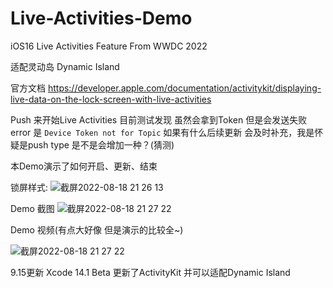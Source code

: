# Live-Activities-Demo
iOS16 Live Activities Feature From WWDC 2022

适配灵动岛 Dynamic Island

官方文档 https://developer.apple.com/documentation/activitykit/displaying-live-data-on-the-lock-screen-with-live-activities

Push 来开始Live Activities 目前测试发现 虽然会拿到Token 但是会发送失败 error 是 `Device Token not for Topic`
如果有什么后续更新 会及时补充，我是怀疑是push type 是不是会增加一种？(猜测)

本Demo演示了如何开启、更新、结束

锁屏样式:
![截屏2022-08-18 21 26 13](https://user-images.githubusercontent.com/6234801/185406411-e2fda553-a0a1-45d3-94b3-9fc1d2f261d2.png)

Demo 截图
![截屏2022-08-18 21 27 22](https://user-images.githubusercontent.com/6234801/185406663-53ead682-bbd8-49fc-8e67-7edfd9bf1189.png)


Demo 视频(有点大好像 但是演示的比较全~)

![截屏2022-08-18 21 27 22](https://github.com/jerryliurui/Live-Activities-Demo/blob/main/DynamicIsland.gif)

9.15更新
Xcode 14.1 Beta 更新了ActivityKit 并可以适配Dynamic Island


